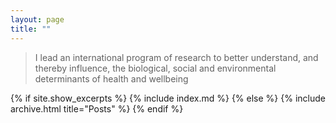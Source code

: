 ```yaml
---
layout: page
title: ""
---
```


> I lead an international program of research to better understand, and thereby influence, the biological, social and environmental determinants of health and wellbeing

{% if site.show_excerpts %}
  {% include index.md %}
{% else %}
  {% include archive.html title="Posts" %}
{% endif %}
  
